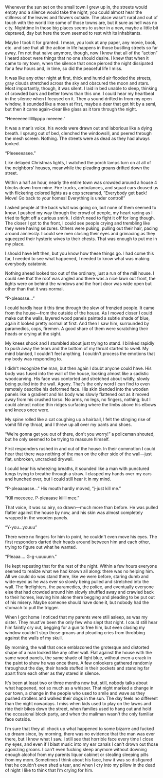 Whenever the sun set on the small town I grew up in, the streets would empty and a silence would take the night, you could almost hear the stillness of the leaves and flowers outside. The place wasn’t rural and out of touch with the world like some of those towns are, but it sure as hell was no city. Nighttime In those big places seems to usher in a new, maybe a little bit depraved, day but here the town seemed to rest with its inhabitants.

Maybe I took it for granted. I mean, you look at any paper, any movie, book, etc. and see that all the action in life happens in those bustling streets so far away. I’m not that naive anymore, though, now I know that all of the “action” I heard about were things that no one should desire. I knew that when it came to my town, when the silence that once pierced the night dissipated for a few hours and, in time, so did the peaceful life I miss.

It was like any other night at first, thick and humid air flooded the streets, gray clouds stretched across the sky and obscured the moon and stars. Most importantly, though, it was silent. I laid in bed unable to sleep, thinking of crowded bars and better towns than this one. I could hear my heartbeat in the silence when I focused on it. Then a sound drifted in from my open window, it sounded like a moan at first, maybe a deer that got hit by a semi, but then it came again–clear like glass as it tore through the night.

“Heeeeeeelllllllpppp meeeee.”

It was a man’s voice, his words were drawn out and laborious like a dying breath. I sprung out of bed, clenched the windowsill, and peered through the mesh screen. Nothing. The streets were as dead as they had always looked.

“Pleeeeeasee.”

Like delayed Christmas lights, I watched the porch lamps turn on at all of the neighbors' houses, meanwhile the pleading groans drifted down the street.

Within a half an hour, nearly the entire town was crowded around a house 4 blocks down from mine. Fire trucks, ambulances, and squad cars doused us with flickering colored lights as a cop screamed, “Everybody get back! Move! Go back to your homes! Everything is under control!”

I asked people at the back what was going on, but none of them seemed to know. I pushed my way through the crowd of people, my heart racing as I tried to fight off a curious smirk. I didn't need to fight it off for long though. The closer I got to the front, I could see people crying and trembling like they were having seizures. Others were puking, pulling out their hair, pacing around aimlessly. I could see men closing their eyes and grimacing as they squeezed their hysteric wives to their chests. That was enough to put me in my place.

I should have left then, but you know how these things go. I had come this far, I needed to see what happened, I needed to know what was making everybody catatonic.

Nothing ahead looked too out of the ordinary, just a run of the mill house. I could see that the roof was angled and there was a nice lawn out front, the lights were on behind the windows and the front door was wide open but other than that it was normal.

“P-pleassse…”

I could hardly hear it this time through the slew of frenzied people. It came from the house—from the outside of the house. As I moved closer I could make out the walls, layered wood panels painted a subtle shade of blue, again it looked pretty normal at first. And then I saw him, surrounded by paramedics, cops, firemen. A good share of them were scratching their heads or crying at the sight.

My knees shook and I stumbled about just trying to stand. I blinked rapidly to push away the tears and the bottom of my throat started to swell. My mind blanked, I couldn't feel anything, I couldn't process the emotions that my body was responding to.

I didn’t recognize the man, but then again I doubt anyone could have. His body was fused into the wall of the house, looking almost like a sadistic woodcarving. His face was contorted and stretched about wildly, slowly being pulled into the wall. Agony. That's the only word I can find to even remotely describe his deformed face. His skin blended into the wooden panels like a gradient and his body was slowly flattened out as it moved away from his crushed torso. No arms, no legs, no fingers, nothing; but I could almost notice thin ridges surfacing where the limbs above his elbows and knees once were. 

My spine rolled like a cat coughing up a hairball, I felt the stinging rise of vomit fill my throat, and I threw up all over my pants and shoes. 

“We’re gonna get you out of there, don't you worry!” a policeman shouted, but he only seemed to be trying to reassure himself.

First responders rushed in and out of the house. In their commotion I could hear that there was nothing of the man on the other side of the wall—just flat, unbroken, uncracked drywall.

I could hear his wheezing breaths, it sounded like a man with punctured lungs trying to breathe through a straw. I clasped my hands over my ears and hunched over, but I could still hear it in my mind.

“P-pleaaaasse…” His mouth hardly moved, “j-just kill me.”

“Kill meeeeee. P-pleaaase kiiill mee.”

That voice, it was so airy, so drawn—much more than before. He was pulled flatter against the house by now, and his skin was almost completely wrapped in the wooden panels.

“Y-you…youuu”

There were no fingers for him to point, he couldn't even move his eyes. The first responders darted their heads around between him and each other, trying to figure out what he wanted.

“Pleaaa…. G-g-uuuuunn.”

He kept repeating that for the rest of the night. Within a few hours everyone seemed to realize what we had known all along: there was no helping him. All we could do was stand there, like we were before, staring dumb and wide-eyed as he was ever so slowly being pulled and stretched into the wall. The firefighters, the paramedics, the police, and eventually everyone else that had crowded around him slowly shuffled away and crawled back to their homes, leaving him alone there begging and pleading to be put out of his misery. Maybe someone should have done it, but nobody had the stomach to pull the trigger.

When I got home I noticed that my parents were still asleep, as was my sister. They must’ve been the only few who slept that night. I could still hear him faintly cry out, begging for a gun to free him, but even closing my window couldn’t stop those groans and pleading cries from throbbing against the walls of my skull.

By morning, the wall that once emblazoned the grotesque and distorted shape of a man looked like any other wall. Flat against the house with the same wood panels, the same shade of light blue, without even a crack in the paint to show he was once there. A few onlookers gathered randomly throughout the day, their hands stuffed in their pockets and standing far apart from each other as they stared in silence.

It's been at least two or three months now but, still, nobody talks about what happened, not so much as a whisper. That night marked a change in our town, a change in the people who used to smile and wave as they pushed strollers and walked their dogs in the sun. The day feels no different than the night nowadays. I miss when kids used to play on the lawns and ride their bikes down the street, when families used to hang out and hold the occasional block party, and when the mailman wasn't the only familiar face outside.

I’m sure that they all chock up what happened to some bizarre and fucked up dream since, by morning, there was no evidence that the man was ever there, but I know what I saw. I still see that horrible face every time I close my eyes, and even if I blast music into my ear canals I can't drown out those agonizing groans. I can’t even fucking sleep anymore without downing enough alcohol from my parents liquor cabinet or stealing sleeping pills from my mom. Sometimes I think about his face, how it was so disfigured that he couldn’t even shed a tear, and when I cry into my pillow in the dead of night I like to think that I’m crying for him.